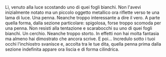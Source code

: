 Lì, venuto alla luce scostando uno di quei fogli bianchi. Non l'avevi inizialmente notato ma un piccolo oggetto
metallico ora riflette verso te una lama di luce. Una penna. Neanche troppo interessante a dire il vero. A parte quella
forma, dalla sezione particolare: spigolosa, forse troppo scomoda per una penna. Non resisti alla tentazione e
scarabocchi su uno di quei fogli bianchi. Un cerchio. Neanche troppo storto. In effetti non hai molta fantasia ma almeno
hai dimostrato che ancora scrive. E poi... Incredulo sotto i tuoi occhi l'inchiostro svanisce e, accolta tra le tue 
dita, quella penna prima dalla sezione indefinita appare ora liscia e di forma cilindrica.